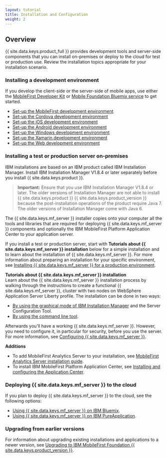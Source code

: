 ```yaml
---
layout: tutorial
title: Installation and Configuration
weight: 2
---
```

<!-- NLS_CHARSET=UTF-8 -->
## Overview
{{ site.data.keys.product_full }} provides development tools and server-side components that you can install on-premises or deploy to the cloud for test or production use. Review the installation topics appropriate for your installation scenario.

### Installing a development environment
If you develop the client-side or the server-side of mobile apps, use either the [MobileFirst Developer Kit](development/mobilefirst/) or [Mobile Foundation Bluemix service](../bluemix/using-mobile-foundation) to get started.

* [Set-up the MobileFirst development environment](development/mobilefirst/)
* [Set-up the Cordova development environment](development/cordova)
* [Set-up the iOS development environment](development/ios)
* [Set-up the Android development environment](development/android)
* [Set-up the Windows development environment](development/windows)
* [Set-up the Xamarin development environment](development/xamarin)
* [Set-up the Web development environment](development/web)

### Installing a test or production server on-premises
IBM installations are based on an IBM product called IBM Installation Manager. Install IBM Installation Manager V1.8.4 or later separately before you install {{ site.data.keys.product }}.

> **Important:** Ensure that you use IBM Installation Manager V1.8.4 or later. The older versions of Installation Manager are not able to install {{ site.data.keys.product }} {{ site.data.keys.product_version }} because the post-installation operations of the product require Java 7. The older versions of Installation Manager come with Java 6.

The {{ site.data.keys.mf_server }} installer copies onto your computer all the tools and libraries that are required for deploying {{ site.data.keys.mf_server }} components and optionally the IBM MobileFirst Platform Application Center to your application server.

If you install a test or production server, start with **Tutorials about {{ site.data.keys.mf_server }} installation** below for a simple installation and to learn about the installation of {{ site.data.keys.mf_server }}. For more information about preparing an installation for your specific environment, see [Installing {{ site.data.keys.mf_server }} for a production environment](production).

**Tutorials about {{ site.data.keys.mf_server }} installation**  
Learn about the {{ site.data.keys.mf_server }} installation process by walking through the instructions to create a functional {{ site.data.keys.mf_server }}, cluster with two nodes on WebSphere  Application Server Liberty profile. The installation can be done in two ways:

* [By using the graphical mode of IBM  Installation Manager](production/tutorials/graphical-mode) and the Server Configuration Tool.
* [By using the command line tool](production/tutorials/command-line).

Afterwards you'll have a working {{ site.data.keys.mf_server }}. However, you need to configure it, in particular for security, before you use the server. For more information, see [Configuring {{ site.data.keys.mf_server }}](production/server-configuration).

**Additions**  

* To add MobileFirst Analytics Server to your installation, see [MobileFirst Analytics Server installation guide](production/analytics/installation/).  
* To install IBM MobileFirst Platform Application Center, see [Installing and configuring the Application Center](production/appcenter).

### Deploying {{ site.data.keys.mf_server }} to the cloud
If you plan to deploy {{ site.data.keys.mf_server }} to the cloud, see the following options:

* [Using {{ site.data.keys.mf_server }} on IBM Bluemix](../bluemix).
* [Using {{ site.data.keys.mf_server }} on IBM PureApplication](production/pure-application).

### Upgrading from earlier versions
For information about upgrading existing installations and applications to a newer version, see [Upgrading to IBM MobileFirst Foundation {{ site.data.keys.product_version }}](../all-tutorials/#upgrading_to_current_version).


